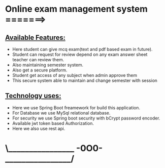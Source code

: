 <h1>Online exam management system =======></h1>
<h2><u>Available Features:</u></h2>

<ul>
  <li>Here student can give mcq exam(text and pdf based exam in future).</li>
  <li>Student can request for review depend on any exam answer sheet teacher can review them.</li>
  <li>Also maintaining semester system.</li>
  <li>Also get a secure platform.</li>
  <li>Student get access of any subject when admin approve them</li>
  <li>This secure system able to maintain and change semester with session</li>
</ul>  

<h2><u>Technology uses:</u></h2>

<ul>
  <li>Here we use Spring Boot freamework for build this application.</li>
  <li>For Database we use MySql relational database.</li>
  <li>For security we use Spring boot security with bCrypt password encoder.</li>
  <li>Available jwt token based Authorization.</li>
  <li>Here we also use rest api.</li>
</ul> 
<h1>\________________ -0O0- ________________/</h1>
